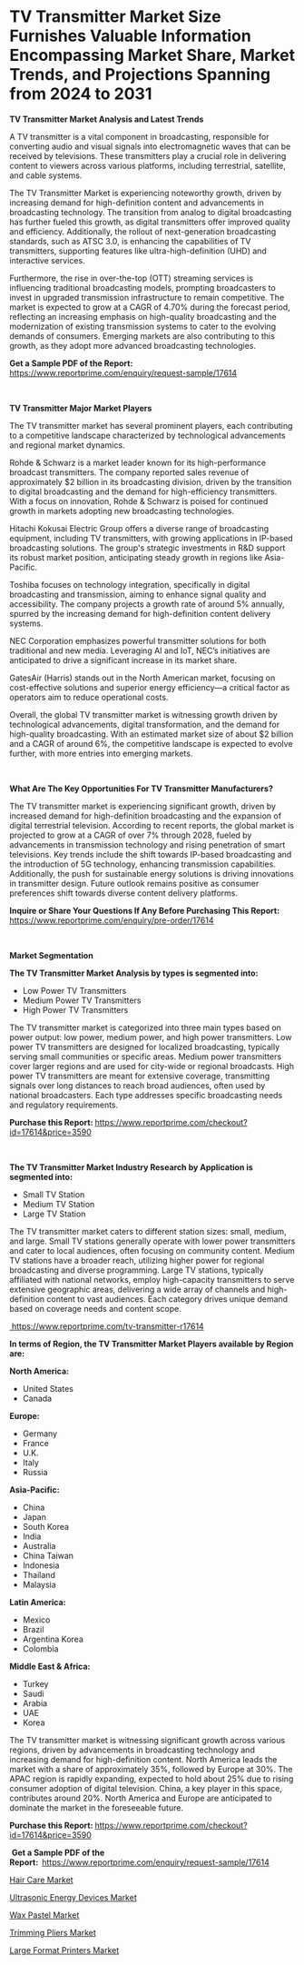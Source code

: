 <p><h1>TV Transmitter Market Size Furnishes Valuable Information Encompassing Market Share, Market Trends, and Projections Spanning from 2024 to 2031</h1></p><p><strong>TV Transmitter Market Analysis and Latest Trends</strong></p>
<p><p>A TV transmitter is a vital component in broadcasting, responsible for converting audio and visual signals into electromagnetic waves that can be received by televisions. These transmitters play a crucial role in delivering content to viewers across various platforms, including terrestrial, satellite, and cable systems.</p><p>The TV Transmitter Market is experiencing noteworthy growth, driven by increasing demand for high-definition content and advancements in broadcasting technology. The transition from analog to digital broadcasting has further fueled this growth, as digital transmitters offer improved quality and efficiency. Additionally, the rollout of next-generation broadcasting standards, such as ATSC 3.0, is enhancing the capabilities of TV transmitters, supporting features like ultra-high-definition (UHD) and interactive services.</p><p>Furthermore, the rise in over-the-top (OTT) streaming services is influencing traditional broadcasting models, prompting broadcasters to invest in upgraded transmission infrastructure to remain competitive. The market is expected to grow at a CAGR of 4.70% during the forecast period, reflecting an increasing emphasis on high-quality broadcasting and the modernization of existing transmission systems to cater to the evolving demands of consumers. Emerging markets are also contributing to this growth, as they adopt more advanced broadcasting technologies.</p></p>
<p><strong>Get a Sample PDF of the Report:&nbsp;</strong> <a href="https://www.reportprime.com/enquiry/request-sample/17614?utm_campaign=1167&utm_medium=2&utm_source=Github&utm_content=ia&utm_term=19112024&utm_id=tv-transmitter">https://www.reportprime.com/enquiry/request-sample/17614</a></p>
<p>&nbsp;</p>
<p><strong>TV Transmitter Major Market Players</strong></p>
<p><p>The TV transmitter market has several prominent players, each contributing to a competitive landscape characterized by technological advancements and regional market dynamics. </p><p>Rohde & Schwarz is a market leader known for its high-performance broadcast transmitters. The company reported sales revenue of approximately $2 billion in its broadcasting division, driven by the transition to digital broadcasting and the demand for high-efficiency transmitters. With a focus on innovation, Rohde & Schwarz is poised for continued growth in markets adopting new broadcasting technologies.</p><p>Hitachi Kokusai Electric Group offers a diverse range of broadcasting equipment, including TV transmitters, with growing applications in IP-based broadcasting solutions. The group's strategic investments in R&D support its robust market position, anticipating steady growth in regions like Asia-Pacific.</p><p>Toshiba focuses on technology integration, specifically in digital broadcasting and transmission, aiming to enhance signal quality and accessibility. The company projects a growth rate of around 5% annually, spurred by the increasing demand for high-definition content delivery systems. </p><p>NEC Corporation emphasizes powerful transmitter solutions for both traditional and new media. Leveraging AI and IoT, NEC’s initiatives are anticipated to drive a significant increase in its market share.</p><p>GatesAir (Harris) stands out in the North American market, focusing on cost-effective solutions and superior energy efficiency—a critical factor as operators aim to reduce operational costs. </p><p>Overall, the global TV transmitter market is witnessing growth driven by technological advancements, digital transformation, and the demand for high-quality broadcasting. With an estimated market size of about $2 billion and a CAGR of around 6%, the competitive landscape is expected to evolve further, with more entries into emerging markets.</p></p>
<p>&nbsp;</p>
<p><strong>What Are The Key Opportunities For TV Transmitter Manufacturers?</strong></p>
<p><p>The TV transmitter market is experiencing significant growth, driven by increased demand for high-definition broadcasting and the expansion of digital terrestrial television. According to recent reports, the global market is projected to grow at a CAGR of over 7% through 2028, fueled by advancements in transmission technology and rising penetration of smart televisions. Key trends include the shift towards IP-based broadcasting and the introduction of 5G technology, enhancing transmission capabilities. Additionally, the push for sustainable energy solutions is driving innovations in transmitter design. Future outlook remains positive as consumer preferences shift towards diverse content delivery platforms.</p></p>
<p><strong>Inquire or Share Your Questions If Any Before Purchasing This Report:</strong> <a href="https://www.reportprime.com/enquiry/pre-order/17614?utm_campaign=1167&utm_medium=2&utm_source=Github&utm_content=ia&utm_term=19112024&utm_id=tv-transmitter">https://www.reportprime.com/enquiry/pre-order/17614</a></p>
<p>&nbsp;</p>
<p><strong>Market Segmentation</strong></p>
<p><strong>The TV Transmitter Market Analysis by types is segmented into:</strong></p>
<p><ul><li>Low Power TV Transmitters</li><li>Medium Power TV Transmitters</li><li>High Power TV Transmitters</li></ul></p>
<p><p>The TV transmitter market is categorized into three main types based on power output: low power, medium power, and high power transmitters. Low power TV transmitters are designed for localized broadcasting, typically serving small communities or specific areas. Medium power transmitters cover larger regions and are used for city-wide or regional broadcasts. High power TV transmitters are meant for extensive coverage, transmitting signals over long distances to reach broad audiences, often used by national broadcasters. Each type addresses specific broadcasting needs and regulatory requirements.</p></p>
<p><strong>Purchase this Report:&nbsp;</strong><a href="https://www.reportprime.com/checkout?id=17614&price=3590&utm_campaign=1167&utm_medium=2&utm_source=Github&utm_content=ia&utm_term=19112024&utm_id=tv-transmitter">https://www.reportprime.com/checkout?id=17614&price=3590</a></p>
<p>&nbsp;</p>
<p><strong>The TV Transmitter Market Industry Research by Application is segmented into:</strong></p>
<p><ul><li>Small TV Station</li><li>Medium TV Station</li><li>Large TV Station</li></ul></p>
<p><p>The TV transmitter market caters to different station sizes: small, medium, and large. Small TV stations generally operate with lower power transmitters and cater to local audiences, often focusing on community content. Medium TV stations have a broader reach, utilizing higher power for regional broadcasting and diverse programming. Large TV stations, typically affiliated with national networks, employ high-capacity transmitters to serve extensive geographic areas, delivering a wide array of channels and high-definition content to vast audiences. Each category drives unique demand based on coverage needs and content scope.</p></p>
<p><a href="https://www.reportprime.com/tv-transmitter-r17614?utm_campaign=1167&utm_medium=2&utm_source=Github&utm_content=ia&utm_term=19112024&utm_id=tv-transmitter">&nbsp;https://www.reportprime.com/tv-transmitter-r17614</a></p>
<p><strong>In terms of Region, the TV Transmitter Market Players available by Region are:</strong></p>
<p>
    <p> <strong> North America: </strong>
        <ul>
            <li>United States</li>
            <li>Canada</li>
        </ul>
        </p> 
    <p> <strong> Europe: </strong>
        <ul>
            <li>Germany</li>
            <li>France</li>
            <li>U.K.</li>
            <li>Italy</li>
            <li>Russia</li>
        </ul>
        </p> 
    <p> <strong> Asia-Pacific: </strong>
        <ul>
            <li>China</li>
            <li>Japan</li>
            <li>South Korea</li>
            <li>India</li>
            <li>Australia</li>
            <li>China Taiwan</li>
            <li>Indonesia</li>
            <li>Thailand</li>
            <li>Malaysia</li>
        </ul>
        </p> 
    <p> <strong> Latin America: </strong>
        <ul>
            <li>Mexico</li>
            <li>Brazil</li>
            <li>Argentina Korea</li>
            <li>Colombia</li>
        </ul>
        </p> 
    <p> <strong> Middle East & Africa: </strong>
        <ul>
            <li>Turkey</li>
            <li>Saudi</li>
            <li>Arabia</li>
            <li>UAE</li>
            <li>Korea</li>
        </ul>
    </p>
    </p>
<p><p>The TV transmitter market is witnessing significant growth across various regions, driven by advancements in broadcasting technology and increasing demand for high-definition content. North America leads the market with a share of approximately 35%, followed by Europe at 30%. The APAC region is rapidly expanding, expected to hold about 25% due to rising consumer adoption of digital television. China, a key player in this space, contributes around 20%. North America and Europe are anticipated to dominate the market in the foreseeable future.</p></p>
<p><strong>Purchase this Report: </strong><a href="https://www.reportprime.com/checkout?id=17614&price=3590&utm_campaign=1167&utm_medium=2&utm_source=Github&utm_content=ia&utm_term=19112024&utm_id=tv-transmitter">https://www.reportprime.com/checkout?id=17614&price=3590</a></p>
<p>&nbsp;<strong>Get a Sample PDF of the Report:&nbsp;&nbsp;</strong><a href="https://www.reportprime.com/enquiry/request-sample/17614?utm_campaign=1167&utm_medium=2&utm_source=Github&utm_content=ia&utm_term=19112024&utm_id=tv-transmitter">https://www.reportprime.com/enquiry/request-sample/17614</a></p>
<p><strong></strong></p>
<p><p><a href="https://www.linkedin.com/pulse/in-depth-hair-care-market-review-size-share-67cagr-growth-analysis-htafc?utm_campaign=1167&utm_medium=2&utm_source=Github&utm_content=ia&utm_term=19112024&utm_id=tv-transmitter">Hair Care Market</a></p><p><a href="https://issuu.com/reportprime-2/docs/ultrasonic-energy-devices-market-si_3cba58db1820a7?utm_campaign=1167&utm_medium=2&utm_source=Github&utm_content=ia&utm_term=19112024&utm_id=tv-transmitter">Ultrasonic Energy Devices Market</a></p><p><a href="https://issuu.com/reportprime-2/docs/wax-pastel-market-size-2030.pptx_bc2aac7bb0d6e7?utm_campaign=1167&utm_medium=2&utm_source=Github&utm_content=ia&utm_term=19112024&utm_id=tv-transmitter">Wax Pastel Market</a></p><p><a href="https://github.com/mabutironaldo/Market-Research-Report-List-6/blob/main/trimming-pliers-market.md?utm_campaign=1167&utm_medium=2&utm_source=Github&utm_content=ia&utm_term=19112024&utm_id=tv-transmitter">Trimming Pliers Market</a></p><p><a href="https://www.linkedin.com/pulse/large-format-printers-value-chain-analysis-from-raw-materials-s6ute?utm_campaign=1167&utm_medium=2&utm_source=Github&utm_content=ia&utm_term=19112024&utm_id=tv-transmitter">Large Format Printers Market</a></p></p>